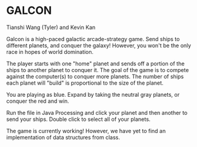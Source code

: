 GALCON
======
Tianshi Wang (Tyler) and Kevin Kan

Galcon is a high-paced galactic arcade-strategy game. Send ships to different planets, and conquer the galaxy! However, you won't be the only race in hopes of world domination.

The player starts with one "home" planet and sends off a portion of the ships to another planet to conquer it. The goal of the game is to compete against the computer(s) to conquer more planets. The number of ships each planet will "build" is proportional to the size of the planet. 

You are playing as blue. Expand by taking the neutral gray planets, or conquer the red and win.

Run the file in Java Processing and click your planet and then another to send your ships. Double click to select all of your planets. 

The game is currently working! However, we have yet to find an implementation of data structures from class.
